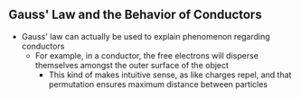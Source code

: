 ## Gauss' Law and the Behavior of Conductors
- Gauss' law can actually be used to explain phenomenon regarding conductors
    * For example, in a conductor, the free electrons will disperse themselves amongst the outer surface of the object
        + This kind of makes intuitive sense, as like charges repel, and that permutation ensures maximum distance between particles
